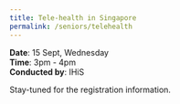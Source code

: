 ```yaml
---
title: Tele-health in Singapore
permalink: /seniors/telehealth
---
```

**Date**: 15 Sept, Wednesday  
**Time**: 3pm - 4pm  
**Conducted by**: IHiS

Stay-tuned for the registration information.